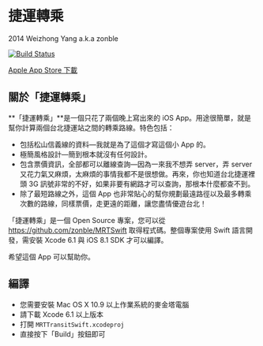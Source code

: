 捷運轉乘
========

2014 Weizhong Yang a.k.a zonble

[![Build Status](https://travis-ci.org/zonble/MRTSwift.svg?branch=master)](https://travis-ci.org/zonble/MRTSwift)

[Apple App Store 下載](https://itunes.apple.com/tw/app/jie-yun-zhuan-cheng/id943066051?mt=8)

## 關於「捷運轉乘」

**「捷運轉乘」**是一個只花了兩個晚上寫出來的 iOS App。用途很簡單，就是幫你計算兩個台北捷運站之間的轉乘路線。特色包括：

- 包括松山信義線的資料—我就是為了這個才寫這個小 App 的。
- 極簡風格設計—簡到根本就沒有任何設計。
- 包含票價資訊，全部都可以離線查詢—因為一來我不想弄 server，弄 server 又花力氣又麻煩，太麻煩的事情我都不是很想做。再來，你也知道台北捷運裡頭 3G 訊號非常的不好，如果非要有網路才可以查詢，那根本什麼都查不到。
- 除了最短路線之外，這個 App 也非常貼心的幫你規劃最遠路徑以及最多轉乘次數的路線，同樣票價，走更遠的距離，讓您盡情優遊台北！

「捷運轉乘」是一個 Open Source 專案，您可以從 https://github.com/zonble/MRTSwift 取得程式碼。整個專案使用 Swift 語言開發，需安裝 Xcode 6.1 與 iOS 8.1 SDK 才可以編譯。

希望這個 App 可以幫助你。

## 編譯

- 您需要安裝 Mac OS X 10.9 以上作業系統的麥金塔電腦
- 請下載 Xcode 6.1 以上版本
- 打開 ``MRTTransitSwift.xcodeproj``
- 直接按下「Build」按鈕即可
